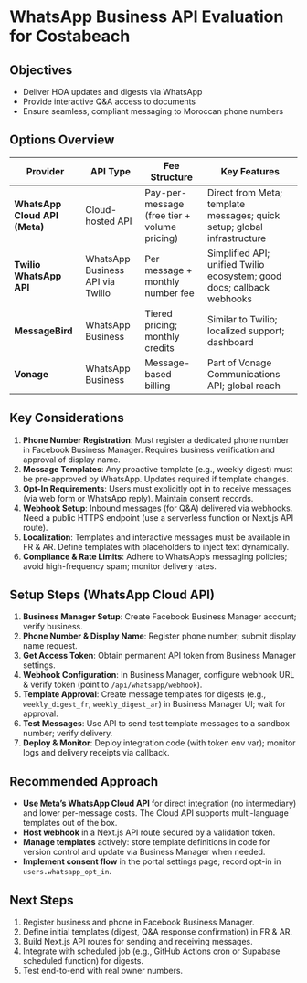 # WhatsApp Business API Evaluation for Costabeach

## Objectives
- Deliver HOA updates and digests via WhatsApp
- Provide interactive Q&A access to documents
- Ensure seamless, compliant messaging to Moroccan phone numbers

## Options Overview
| Provider                     | API Type         | Fee Structure          | Key Features                                  |
|------------------------------|------------------|------------------------|-----------------------------------------------|
| **WhatsApp Cloud API (Meta)**| Cloud-hosted API | Pay-per-message (free tier + volume pricing) | Direct from Meta; template messages; quick setup; global infrastructure |
| **Twilio WhatsApp API**      | WhatsApp Business API via Twilio | Per message + monthly number fee | Simplified API; unified Twilio ecosystem; good docs; callback webhooks |
| **MessageBird**              | WhatsApp Business | Tiered pricing; monthly credits | Similar to Twilio; localized support; dashboard |
| **Vonage**                   | WhatsApp Business | Message-based billing  | Part of Vonage Communications API; global reach |

## Key Considerations
1. **Phone Number Registration**: Must register a dedicated phone number in Facebook Business Manager. Requires business verification and approval of display name.
2. **Message Templates**: Any proactive template (e.g., weekly digest) must be pre-approved by WhatsApp. Updates required if template changes.
3. **Opt-In Requirements**: Users must explicitly opt in to receive messages (via web form or WhatsApp reply). Maintain consent records.
4. **Webhook Setup**: Inbound messages (for Q&A) delivered via webhooks. Need a public HTTPS endpoint (use a serverless function or Next.js API route).
5. **Localization**: Templates and interactive messages must be available in FR & AR. Define templates with placeholders to inject text dynamically.
6. **Compliance & Rate Limits**: Adhere to WhatsApp’s messaging policies; avoid high-frequency spam; monitor delivery rates.

## Setup Steps (WhatsApp Cloud API)
1. **Business Manager Setup**: Create Facebook Business Manager account; verify business.
2. **Phone Number & Display Name**: Register phone number; submit display name request.
3. **Get Access Token**: Obtain permanent API token from Business Manager settings.
4. **Webhook Configuration**: In Business Manager, configure webhook URL & verify token (point to `/api/whatsapp/webhook`).
5. **Template Approval**: Create message templates for digests (e.g., `weekly_digest_fr`, `weekly_digest_ar`) in Business Manager UI; wait for approval.
6. **Test Messages**: Use API to send test template messages to a sandbox number; verify delivery.
7. **Deploy & Monitor**: Deploy integration code (with token env var); monitor logs and delivery receipts via callback.

## Recommended Approach
- **Use Meta’s WhatsApp Cloud API** for direct integration (no intermediary) and lower per-message costs. The Cloud API supports multi-language templates out of the box.
- **Host webhook** in a Next.js API route secured by a validation token.
- **Manage templates** actively: store template definitions in code for version control and update via Business Manager when needed.
- **Implement consent flow** in the portal settings page; record opt-in in `users.whatsapp_opt_in`.

## Next Steps
1. Register business and phone in Facebook Business Manager.
2. Define initial templates (digest, Q&A response confirmation) in FR & AR.
3. Build Next.js API routes for sending and receiving messages.
4. Integrate with scheduled job (e.g., GitHub Actions cron or Supabase scheduled function) for digests.
5. Test end-to-end with real owner numbers.